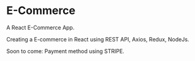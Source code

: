 # E-Commerce
A React E-Commerce App.

Creating a E-commerce in React using REST API, Axios, Redux, NodeJs.

Soon to come: Payment method using STRIPE.
